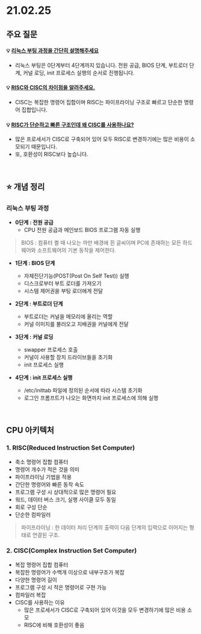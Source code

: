 # 21.02.25

## 주요 질문
#### 💡 [리눅스 부팅 과정을 간단히 설명해주세요](#리눅스-부팅-과정)
* 리눅스 부팅은 0단계부터 4단계까지 있습니다. 전원 공급, BIOS 단계, 부트로더 단계, 커널 로딩, init 프로세스 실행의 순서로 진행됩니다.

#### 💡 [RISC와 CISC의 차이점을 알려주세요.](#CPU-아키텍처)
* CISC는 복잡한 명령어 집합이며 RISC는 파이프라이닝 구조로 빠르고 단순한 명령어 집합입니다.

#### 💡 [RISC가 단순하고 빠른 구조인데 왜 CISC를 사용하나요?](#2-cisccomplex-instruction-set-computer)
* 많은 프로세서가 CISC로 구축되어 있어 모두 RISC로 변경하기에는 많은 비용이 소모되기 때문입니다.
* 또, 호환성이 RISC보다 높습니다.


<br/>

## ⭐ 개념 정리  
### 리눅스 부팅 과정
* **0단계 : 전원 공급**
    * CPU 전원 공급과 메인보드 BIOS 프로그램 자동 실행
> BIOS : 컴퓨터 켤 때 나오는 까만 배경에 흰 글씨이며 PC에 존재하는 모든 하드웨어와 소프트웨어의 기본 동작을 제어한다.

* **1단계 : BIOS 단계**  
    * 자체진단기능(POST(Post On Self Test)) 실행
    * 디스크로부터 부트 로더를 가져오기
    * 시스템 제어권을 부팅 로더에게 전달  

* **2단계 : 부트로더 단계**
    * 부트로더는 커널을 메모리에 올리는 역할
    * 커널 이미지를 불러오고 지배권을 커널에게 전달  

* **3단계 : 커널 로딩** 
    * swapper 프로세스 호출
    * 커널이 사용할 장치 드라이브들을 초기화  
    * init 프로세스 실행
* **4단계 : init 프로세스 실행**  
    * /etc/inittab 파일에 정의된 순서에 따라 시스템 초기화
    * 로그인 프롬프트가 나오는 화면까지 init 프로세스에 의해 실행  

<br/>


## CPU 아키텍처
### 1. RISC(Reduced Instruction Set Computer)
* 축소 명령어 집합 컴퓨터
* 명령어 개수가 적은 것을 의미
* 파이프라이닝 기법을 적용
* 간단한 명령어와 빠른 동작 속도
* 프로그램 구성 시 상대적으로 많은 명령어 필요
* 워드, 데이터 버스 크기, 실행 사이클 모두 동일
* 회로 구성 단순
* 단순한 컴파일러

>파이프라이닝 : 한 데이터 처리 단계의 출력이 다음 단계의 입력으로 이어지는 형태로 연결된 구조. 

### 2. CISC(Complex Instruction Set Computer)
* 복잡 명령어 집합 컴퓨터
* 복잡한 명령어가 수백개 이상으로 내부구조가 복잡
* 다양한 명령어 길이
* 프로그램 구성 시 적은 명령어로 구현 가능
* 컴파일러 복잡
* CISC를 사용하는 이유
    * 많은 프로세서가 CISC로 구축되어 있어 이것을 모두 변경하기에 많은 비용 소모
    * RISC에 비해 호환성이 좋음
